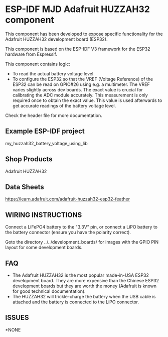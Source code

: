 # ESP-IDF MJD Adafruit HUZZAH32 component
This component has been developed to expose specific functionality for the Adafruit HUZZAH32 development board (ESP32).

This component is based on the ESP-IDF V3 framework for the ESP32 hardware from Espressif.

This component contains logic:
- To read the actual battery voltage level.
- To configure the ESP32 so that the VREF (Voltage Reference) of the ESP32 can be read on GPIO#26 using e.g. a multimeter. The VREF varies slightly across dev boards. The exact value is crucial for calibrating the ADC module accurately. This measurement is only required once to obtain the exact value. This value is used afterwards to get accurate readings of the battery voltage level.

Check the header file for more documentation.

## Example ESP-IDF project
my_huzzah32_battery_voltage_using_lib
 
## Shop Products
Adafruit HUZZAH32

## Data Sheets
https://learn.adafruit.com/adafruit-huzzah32-esp32-feather

## WIRING INSTRUCTIONS
Connect a LiFePO4 battery to the "3.3V" pin, or connect a LiPO battery to the battery connector (ensure you have the polarity correct).

Goto the directory ../../development_boards/ for images with the GPIO PIN layout for some development boards.

## FAQ
- The Adafruit HUZZAH32 is the most popular made-in-USA ESP32 development board. They are more expensive than the Chinese ESP32 development boards but they are worth the money (Adafruit is known for good technical documentation).
- The HUZZAH32 will trickle-charge the battery when the USB cable is attached and the battery is connected to the LiPO connector.

## ISSUES
*NONE
